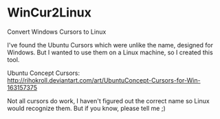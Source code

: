 # WinCur2Linux
Convert Windows Cursors to Linux


I've found the Ubuntu Cursors which were unlike the name, designed for Windows. 
But I wanted to use them on a Linux machine, so I created this tool.

Ubuntu Concept Cursors: http://rihokroll.deviantart.com/art/UbuntuConcept-Cursors-for-Win-163157375 

Not all cursors do work, I haven't figured out the correct name so Linux would recognize them. But if you know, please tell me ;)
